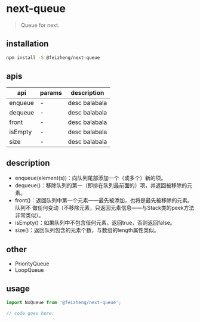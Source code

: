 # next-queue
> Queue for next.

## installation
```bash
npm install -S @feizheng/next-queue
```

## apis
| api     | params | description   |
| ------- | ------ | ------------- |
| enqueue | -      | desc balabala |
| dequeue | -      | desc balabala |
| front   | -      | desc balabala |
| isEmpty | -      | desc balabala |
| size    | -      | desc balabala |


## description
- enqueue(element(s))：向队列尾部添加一个（或多个）新的项。
- dequeue()：移除队列的第一（即排在队列最前面的）项，并返回被移除的元素。
- front()：返回队列中第一个元素——最先被添加，也将是最先被移除的元素。队列不
做任何变动（不移除元素，只返回元素信息——与Stack类的peek方法非常类似）。
- isEmpty()：如果队列中不包含任何元素，返回true，否则返回false。
- size()：返回队列包含的元素个数，与数组的length属性类似。

## other
- PriorityQueue
- LoopQueue

## usage
```js
import NxQueue from '@feizheng/next-queue';

// code goes here:
```
